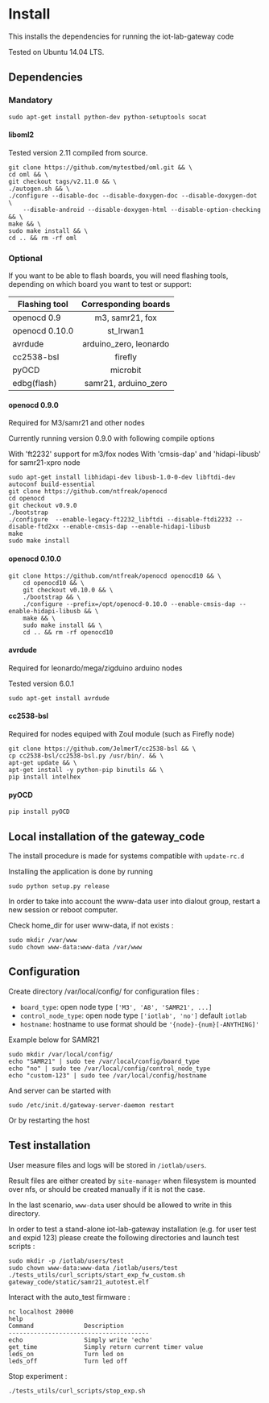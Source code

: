 Install
=======

This installs the dependencies for running the iot-lab-gateway code

Tested on Ubuntu 14.04 LTS.

Dependencies
------------

### Mandatory ###

```
sudo apt-get install python-dev python-setuptools socat
```

#### liboml2 ####

Tested version 2.11 compiled from source.

```
git clone https://github.com/mytestbed/oml.git && \
cd oml && \
git checkout tags/v2.11.0 && \
./autogen.sh && \
./configure --disable-doc --disable-doxygen-doc --disable-doxygen-dot \
    --disable-android --disable-doxygen-html --disable-option-checking && \
make && \
sudo make install && \
cd .. && rm -rf oml
```

### Optional  ###

If you want to be able to flash boards, you will need flashing tools,
depending on which board you want to test or support:


| Flashing tool  | Corresponding boards           |
| -------------- |:------------------------------:|
| openocd 0.9    | m3, samr21, fox                |
| openocd 0.10.0 | st_lrwan1                      |
| avrdude        | arduino_zero, leonardo         |
| cc2538-bsl     | firefly                        |
| pyOCD          | microbit                       |
| edbg(flash)    | samr21, arduino_zero           |

#### openocd 0.9.0 ####

Required for M3/samr21 and other nodes

Currently running version 0.9.0 with following compile options

With 'ft2232' support for m3/fox nodes
With 'cmsis-dap' and 'hidapi-libusb' for samr21-xpro node

```
sudo apt-get install libhidapi-dev libusb-1.0-0-dev libftdi-dev autoconf build-essential
git clone https://github.com/ntfreak/openocd
cd openocd
git checkout v0.9.0
./bootstrap
./configure  --enable-legacy-ft2232_libftdi --disable-ftdi2232 --disable-ftd2xx --enable-cmsis-dap --enable-hidapi-libusb
make
sudo make install
```

#### openocd 0.10.0 ####

```
git clone https://github.com/ntfreak/openocd openocd10 && \
    cd openocd10 && \
    git checkout v0.10.0 && \
    ./bootstrap && \
    ./configure --prefix=/opt/openocd-0.10.0 --enable-cmsis-dap --enable-hidapi-libusb && \
    make && \
    sudo make install && \
    cd .. && rm -rf openocd10
```

#### avrdude ####

Required for leonardo/mega/zigduino arduino nodes

Tested version 6.0.1

```
sudo apt-get install avrdude
```

#### cc2538-bsl ####

Required for nodes equiped with Zoul module (such as Firefly node)

```
git clone https://github.com/JelmerT/cc2538-bsl && \
cp cc2538-bsl/cc2538-bsl.py /usr/bin/. && \
apt-get update && \
apt-get install -y python-pip binutils && \
pip install intelhex
```

#### pyOCD ####

```
pip install pyOCD
```


Local installation of the gateway_code
--------------------------------------

The install procedure is made for systems compatible with `update-rc.d`

Installing the application is done by running

    sudo python setup.py release

In order to take into account the www-data user into dialout group, restart a new session or reboot computer.

Check home_dir for user www-data, if not exists :

```
sudo mkdir /var/www
sudo chown www-data:www-data /var/www
```


Configuration
-------------

Create directory /var/local/config/ for configuration files  :

* `board_type`: open node type `['M3', 'A8', 'SAMR21', ...]`
* `control_node_type`: open node type `['iotlab', 'no']` default `iotlab`
* `hostname`: hostname to use format should be `'{node}-{num}[-ANYTHING]'`


Example below for SAMR21

```
sudo mkdir /var/local/config/
echo "SAMR21" | sudo tee /var/local/config/board_type
echo "no" | sudo tee /var/local/config/control_node_type
echo "custom-123" | sudo tee /var/local/config/hostname
```

And server can be started with

    sudo /etc/init.d/gateway-server-daemon restart

Or by restarting the host


Test installation
-----------------

User measure files and logs will be stored in `/iotlab/users`.

Result files are either created by `site-manager` when filesystem is mounted
over nfs, or should be created manually if it is not the case.

In the last scenario, `www-data` user should be allowed to write in this
directory.

In order to test a stand-alone iot-lab-gateway installation (e.g. for user test
and expid 123) please create the following directories and launch test scripts
:

```
sudo mkdir -p /iotlab/users/test
sudo chown www-data:www-data /iotlab/users/test
./tests_utils/curl_scripts/start_exp_fw_custom.sh gateway_code/static/samr21_autotest.elf
```

Interact with the auto_test firmware :

```
nc localhost 20000
help
Command              Description
---------------------------------------
echo                 Simply write 'echo'
get_time             Simply return current timer value
leds_on              Turn led on
leds_off             Turn led off
```

Stop experiment :

```
./tests_utils/curl_scripts/stop_exp.sh
```
